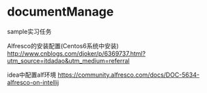 # documentManage
sample实习任务

Alfresco的安装配置(Centos6系统中安装)
http://www.cnblogs.com/djoker/p/6369737.html?utm_source=itdadao&utm_medium=referral

idea中配置alf环境
https://community.alfresco.com/docs/DOC-5634-alfresco-on-intellij
